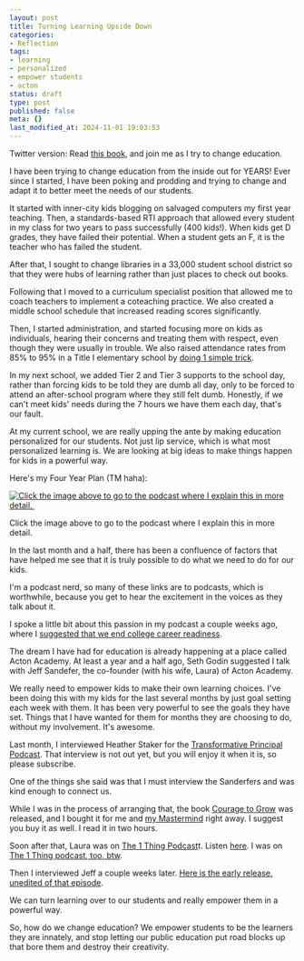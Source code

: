 ```yaml
---
layout: post
title: Turning Learning Upside Down
categories:
- Reflection
tags:
- learning
- personalized
- empower students
- acton
status: draft
type: post
published: false
meta: {}
last_modified_at: 2024-11-01 19:03:53
---
```


Twitter version: Read 
[this book](http://amzn.to/2qhqhQZ), and join me as I try to change education.

I have been trying to change education from the inside out for YEARS! Ever since I started, I have been poking and prodding and trying to change and adapt it to better meet the needs of our students.

It started with inner-city kids blogging on salvaged computers my first year teaching. Then, a standards-based RTI approach that allowed every student in my class for two years to pass successfully (400 kids!). When kids get D grades, they have failed their potential. When a student gets an F, it is the teacher who has failed the student.

After that, I sought to change libraries in a 33,000 student school district so that they were hubs of learning rather than just places to check out books.

Following that I moved to a curriculum specialist position that allowed me to coach teachers to implement a coteaching practice. We also created a middle school schedule that increased reading scores significantly.

Then, I started administration, and started focusing more on kids as individuals, hearing their concerns and treating them with respect, even though they were usually in trouble. We also raised attendance rates from 85% to 95% in a Title I elementary school by 
[doing 1 simple trick](https://www.youtube.com/watch?v=Xz_zKCgCLnQ&t=11s).

In my next school, we added Tier 2 and Tier 3 supports to the school day, rather than forcing kids to be told they are dumb all day, only to be forced to attend an after-school program where they still felt dumb. Honestly, if we can't meet kids' needs during the 7 hours we have them each day, that's our fault.

At my current school, we are really upping the ante by making education personalized for our students. Not just lip service, which is what most personalized learning is. We are looking at big ideas to make things happen for kids in a powerful way.

Here's my Four Year Plan (TM haha):












































  

    
  
    
[![Click the image above to go to the podcast where I explain this in more detail.&nbsp;](/squarespace_images/content_v1_4fffa949e4b0b4590d67b4e7_1514992019296-CDE25WF69S6RA1GINW5G_Tanana+Four+Year+Plan_)](http://www.transformativeprincipal.org/enjoy-the-journey-with-jethro-jones-transformative-principal-1035/)
        

        
          
          
Click the image above to go to the podcast where I explain this in more detail. 
  


  




In the last month and a half, there has been a confluence of factors that have helped me see that it is truly possible to do what we need to do for our kids.

I'm a podcast nerd, so many of these links are to podcasts, which is worthwhile, because you get to hear the excitement in the voices as they talk about it.

I spoke a little bit about this passion in my podcast a couple weeks ago, where I 
[suggested that we end college career readiness](http://www.transformativeprincipal.org/end-college-and-career-readiness-with-jethro-jones-transformative-principal-1040/).

The dream I have had for education is already happening at a place called Acton Academy. At least a year and a half ago, Seth Godin suggested I talk with Jeff Sandefer, the co-founder (with his wife, Laura) of Acton Academy.

We really need to empower kids to make their own learning choices. I've been doing this with my kids for the last several months by just goal setting each week with them. It has been very powerful to see the goals they have set. Things that I have wanted for them for months they are choosing to do, without my involvement. It's awesome.

Last month, I interviewed Heather Staker for the 
[Transformative Principal Podcast](http://transformativeprincipal.org/). That interview is not out yet, but you will enjoy it when it is, so please subscribe.

One of the things she said was that I must interview the Sanderfers and was kind enough to connect us.

While I was in the process of arranging that, the book 
[Courage to Grow](http://amzn.to/2qhqhQZ) was released, and I bought it for me and 
[my Mastermind](http://transformativeprincipal.org/mastermind) right away. I suggest you buy it as well. I read it in two hours.

Soon after that, Laura was on 
[The 1 Thing Podcast](https://www.the1thing.com/podcasts/99/)t. Listen 
[here](https://overcast.fm/+HzI0exNwA). I was on 
[The 1 Thing podcast, too, btw](https://www.the1thing.com/podcasts/101/).

Then I interviewed Jeff a couple weeks later. 
[Here is the early release, unedited of that episode](https://overcast.fm/+GMAhjZTq4).

We can turn learning over to our students and really empower them in a powerful way.

So, how do we change education? We empower students to be the learners they are innately, and stop letting our public education put road blocks up that bore them and destroy their creativity.
